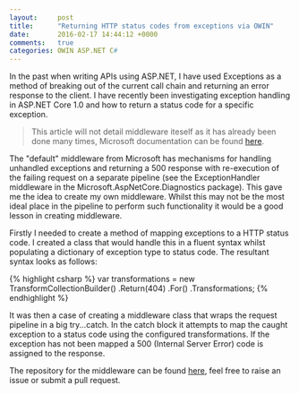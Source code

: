 ```yaml
---
layout:     post
title:      "Returning HTTP status codes from exceptions via OWIN"
date:       2016-02-17 14:44:12 +0000
comments:   true
categories: OWIN ASP.NET C#
---
```

In the past when writing APIs using ASP.NET, I have used Exceptions as a method of breaking out of the current call chain and returning an error response to the client. I have recently been investigating exception handling in ASP.NET Core 1.0 and how to return a status code for a specific exception.

> This article will not detail middleware iteself as it has already been done many times, Microsoft documentation can be found [here][microsoft-middleware].

The "default" middleware from Microsoft has mechanisms for handling unhandled exceptions and returning a 500 response with re-execution of the failing request on a separate pipeline (see the ExceptionHandler middleware in the Microsoft.AspNetCore.Diagnostics package). This gave me the idea to create my own middleware. Whilst this may not be the most ideal place in the pipeline to perform such functionality it would be a good lesson in creating middleware.

Firstly I needed to create a method of mapping exceptions to a HTTP status code. I created a class that would handle this in a fluent syntax whilst populating a dictionary of exception type to status code. The resultant syntax looks as follows:

{% highlight csharp %}
var transformations = new TransformCollectionBuilder()
  .Return(404)
  .For<CustomerNotFoundException>()
  .Transformations;
{% endhighlight %}

It was then a case of creating a middleware class that wraps the request pipeline in a big try...catch. In the catch block it attempts to map the caught exception to a status code using the configured transformations. If the exception has not been mapped a 500 (Internal Server Error) code is assigned to the response.

The repository for the middleware can be found [here][middleware-repository], feel free to raise an issue or submit a pull request.

[microsoft-middleware]: https://docs.asp.net/en/latest/fundamentals/middleware.html
[middleware-repository]: https://github.com/dotnetprogrammr/Dnp.AspNetCore.Diagnostics